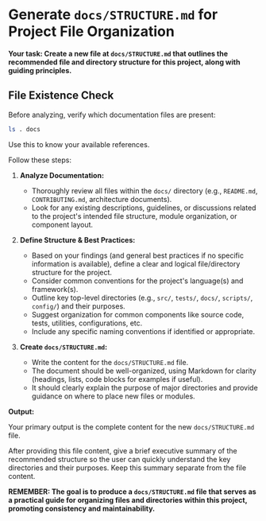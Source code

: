 # Generate `docs/STRUCTURE.md` for Project File Organization

**Your task: Create a new file at `docs/STRUCTURE.md` that outlines the recommended file and directory structure for this project, along with guiding principles.**

## File Existence Check

Before analyzing, verify which documentation files are present:

```bash
ls . docs
```

Use this to know your available references.

Follow these steps:

1.  **Analyze Documentation:**

    - Thoroughly review all files within the `docs/` directory (e.g., `README.md`, `CONTRIBUTING.md`, architecture documents).
    - Look for any existing descriptions, guidelines, or discussions related to the project's intended file structure, module organization, or component layout.

2.  **Define Structure & Best Practices:**

    - Based on your findings (and general best practices if no specific information is available), define a clear and logical file/directory structure for the project.
    - Consider common conventions for the project's language(s) and framework(s).
    - Outline key top-level directories (e.g., `src/`, `tests/`, `docs/`, `scripts/`, `config/`) and their purposes.
    - Suggest organization for common components like source code, tests, utilities, configurations, etc.
    - Include any specific naming conventions if identified or appropriate.

3.  **Create `docs/STRUCTURE.md`:**
    - Write the content for the `docs/STRUCTURE.md` file.
    - The document should be well-organized, using Markdown for clarity (headings, lists, code blocks for examples if useful).
    - It should clearly explain the purpose of major directories and provide guidance on where to place new files or modules.

**Output:**

Your primary output is the complete content for the new `docs/STRUCTURE.md` file.

After providing this file content, give a brief executive summary of the recommended structure so the user can quickly understand the key directories and their purposes. Keep this summary separate from the file content.

**REMEMBER: The goal is to produce a `docs/STRUCTURE.md` file that serves as a practical guide for organizing files and directories within this project, promoting consistency and maintainability.**
